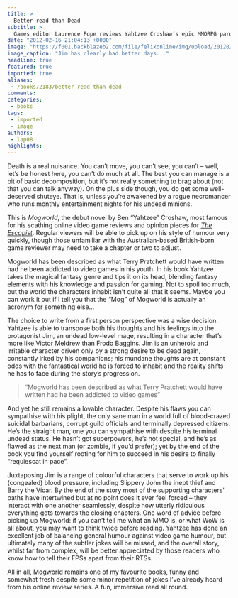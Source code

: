```yaml
---
title: >
  Better read than Dead
subtitle: >
  Games editor Laurence Pope reviews Yahtzee Croshaw’s epic MMORPG parody
date: "2012-02-16 21:04:13 +0000"
image: "https://f001.backblazeb2.com/file/felixonline/img/upload/201202162104-cac111-mogworld3.jpg"
image_caption: "Jim has clearly had better days..."
headline: true
featured: true
imported: true
aliases:
 - /books/2183/better-read-than-dead
comments:
categories:
 - books
tags:
 - imported
 - image
authors:
 - lap08
highlights:
---
```


Death is a real nuisance. You can’t move, you can’t see, you can’t – well, let’s be honest here, you can’t do much at all. The best you can manage is a bit of basic decomposition, but it’s not really something to brag about (not that you can talk anyway). On the plus side though, you do get some well-deserved shuteye. That is, unless you’re awakened by a rogue necromancer who runs monthly entertainment nights for his undead minions.

This is _Mogworld_, the debut novel by Ben “Yahtzee” Croshaw, most famous for his scathing online video game reviews and opinion pieces for [_The Escapist_](http://www.escapistmagazine.com/videos/view/zero-punctuation). Regular viewers will be able to pick up on his style of humour very quickly, though those unfamiliar with the Australian-based British-born game reviewer may need to take a chapter or two to adjust.

Mogworld has been described as what Terry Pratchett would have written had he been addicted to video games in his youth. In his book Yahtzee takes the magical fantasy genre and tips it on its head, blending fantasy elements with his knowledge and passion for gaming. Not to spoil too much, but the world the characters inhabit isn’t quite all that it seems. Maybe you can work it out if I tell you that the “Mog” of Mogworld is actually an acronym for something else…

The choice to write from a first person perspective was a wise decision. Yahtzee is able to transpose both his thoughts and his feelings into the protagonist Jim, an undead low-level mage, resulting in a character that’s more like Victor Meldrew than Frodo Baggins. Jim is an unheroic and irritable character driven only by a strong desire to be dead again, constantly irked by his companions; his mundane thoughts are at constant odds with the fantastical world he is forced to inhabit and the reality shifts he has to face during the story’s progression.

> “Mogworld has been described as what Terry Pratchett would have written had he been addicted to video games”

And yet he still remains a lovable character. Despite his flaws you can sympathise with his plight, the only sane man in a world full of blood-crazed suicidal barbarians, corrupt guild officials and terminally depressed citizens. He’s the straight man, one you can sympathise with despite his terminal undead status. He hasn’t got superpowers, he’s not special, and he’s as flawed as the next man (or zombie, if you’d prefer); yet by the end of the book you find yourself rooting for him to succeed in his desire to finally “requiescat in pace”.

Juxtaposing Jim is a range of colourful characters that serve to work up his (congealed) blood pressure, including Slippery John the inept thief and Barry the Vicar. By the end of the story most of the supporting characters’ paths have intertwined but at no point does it ever feel forced – they interact with one another seamlessly, despite how utterly ridiculous everything gets towards the closing chapters.
 One word of advice before picking up Mogworld: if you can’t tell me what an MMO is, or what WoW is all about, you may want to think twice before reading. Yahtzee has done an excellent job of balancing general humour against video game humour, but ultimately many of the subtler jokes will be missed, and the overall story, whilst far from complex, will be better appreciated by those readers who know how to tell their FPSs apart from their RTSs.

All in all, Mogworld remains one of my favourite books, funny and somewhat fresh despite some minor repetition of jokes I’ve already heard from his online review series. A fun, immersive read all round.
